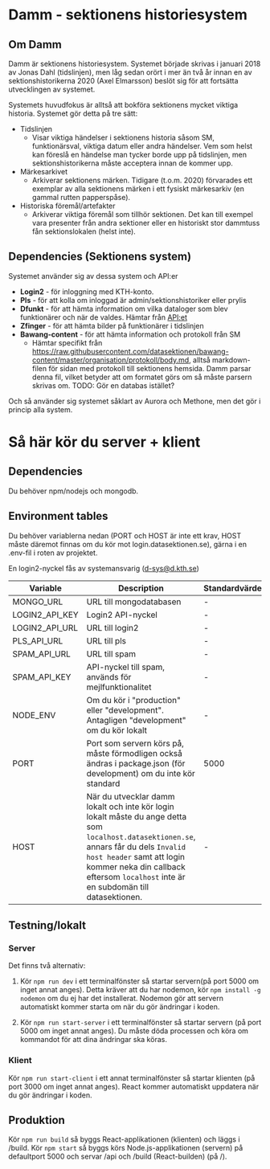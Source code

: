 # Damm - sektionens historiesystem
## Om Damm
Damm är sektionens historiesystem. Systemet började skrivas i januari 2018 av Jonas Dahl (tidslinjen), men låg sedan orört i mer än två år innan en av sektionshistorikerna 2020 (Axel Elmarsson) beslöt sig för att fortsätta utvecklingen av systemet.

Systemets huvudfokus är alltså att bokföra sektionens mycket viktiga historia. Systemet gör detta på tre sätt:
- Tidslinjen
    - Visar viktiga händelser i sektionens historia såsom SM, funktionärsval, viktiga datum eller andra händelser. Vem som helst kan föreslå en händelse man tycker borde upp på tidslinjen, men sektionshistorikerna måste acceptera innan de kommer upp.
- Märkesarkivet
    - Arkiverar sektionens märken. Tidigare (t.o.m. 2020) förvarades ett exemplar av alla sektionens märken i ett fysiskt märkesarkiv (en gammal rutten papperspåse).
- Historiska föremål/artefakter
    - Arkiverar viktiga föremål som tillhör sektionen. Det kan till exempel vara presenter från andra sektioner eller en historiskt stor dammtuss fån sektionslokalen (helst inte).

## Dependencies (Sektionens system)
Systemet använder sig av dessa system och API:er
- **Login2** - för inloggning med KTH-konto.
- **Pls** - för att kolla om inloggad är admin/sektionshistoriker eller prylis
- **Dfunkt** - för att hämta information om vilka dataloger som blev funktionärer och när de valdes. Hämtar från [API:et](https://github.com/datasektionen/dfunkt)
- **Zfinger** - för att hämta bilder på funktionärer i tidslinjen
- **Bawang-content** - för att hämta information och protokoll från SM
    - Hämtar specifikt från https://raw.githubusercontent.com/datasektionen/bawang-content/master/organisation/protokoll/body.md, alltså markdown-filen för sidan med protokoll till sektionens hemsida. Damm parsar denna fil, vilket betyder att om formatet görs om så måste parsern skrivas om. TODO: Gör en databas istället?

Och så använder sig systemet såklart av Aurora och Methone, men det gör i princip alla system.

# Så här kör du server + klient
## Dependencies
Du behöver npm/nodejs och mongodb.

## Environment tables
Du behöver variablerna nedan (PORT och HOST är inte ett krav, HOST måste däremot finnas om du kör mot login.datasektionen.se), gärna i en .env-fil i roten av projektet.

En login2-nyckel fås av systemansvarig (d-sys@d.kth.se)

| Variable              | Description                           | Standardvärde |
|-----------------------|---------------------------------------| --------------|
| MONGO_URL             | URL till mongodatabasen               | -             |
| LOGIN2_API_KEY        | Login2 API-nyckel                     | -             |
| LOGIN2_API_URL        | URL till login2                       | -             |
| PLS_API_URL           | URL till pls                          | -             |
| SPAM_API_URL          | URL till spam                         | -             |
| SPAM_API_KEY          | API-nyckel till spam, används för mejlfunktionalitet | -             |
| NODE_ENV              | Om du kör i "production" eller "development". Antagligen "development" om du kör lokalt | - |
| PORT                  | Port som servern körs på, måste förmodligen också ändras i package.json (för development) om du inte kör standard | 5000 |
| HOST                  | När du utvecklar damm lokalt och inte kör login lokalt måste du ange detta som `localhost.datasektionen.se`, annars får du dels `Invalid host header` samt att login kommer neka din callback eftersom `localhost` inte är en subdomän till datasektionen. | -             |

## Testning/lokalt
### Server
Det finns två alternativ:

1. Kör ```npm run dev``` i ett terminalfönster så startar servern(på port 5000 om inget annat anges). Detta kräver att du har nodemon, kör ```npm install -g nodemon``` om du ej har det installerat. Nodemon gör att servern automatiskt kommer starta om när du gör ändringar i koden.

2. Kör ```npm run start-server``` i ett terminalfönster så startar servern (på port 5000 om inget annat anges). Du måste döda processen och köra om kommandot för att dina ändringar ska köras.

### Klient
Kör ```npm run start-client``` i ett annat terminalfönster så startar klienten (på port 3000 om inget annat anges). React kommer automatiskt uppdatera när du gör ändringar i koden.

## Produktion
Kör ```npm run build``` så byggs React-applikationen (klienten) och läggs i /build.
Kör ```npm start``` så byggs körs Node.js-applikationen (servern) på defaultport 5000 och servar /api och /build (React-builden) (på /).
